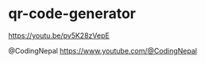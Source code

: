 # qr-code-generator
 

 https://youtu.be/pv5K28zVepE
 
 @CodingNepal
 https://www.youtube.com/@CodingNepal